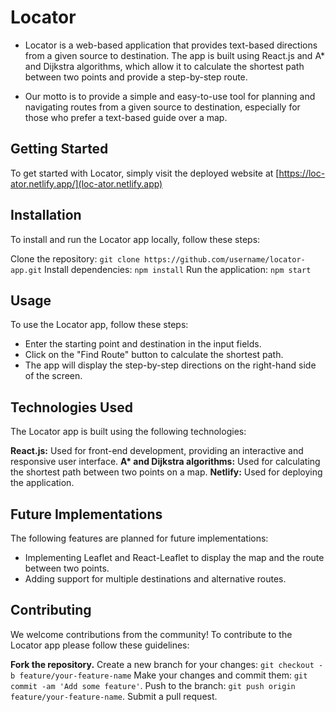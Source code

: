 # Locator

- Locator is a web-based application that provides text-based directions from a given source to destination. The app is built using React.js and A\* and Dijkstra algorithms, which allow it to calculate the shortest path between two points and provide a step-by-step route.

- Our motto is to provide a simple and easy-to-use tool for planning and navigating routes from a given source to destination, especially for those who prefer a text-based guide over a map.

## Getting Started

To get started with Locator, simply visit the deployed website at [https://loc-ator.netlify.app/](loc-ator.netlify.app)

## Installation

To install and run the Locator app locally, follow these steps:

Clone the repository: `git clone https://github.com/username/locator-app.git`
Install dependencies: `npm install`
Run the application: `npm start`

## Usage

To use the Locator app, follow these steps:

- Enter the starting point and destination in the input fields.
- Click on the "Find Route" button to calculate the shortest path.
- The app will display the step-by-step directions on the right-hand side of the screen.

## Technologies Used

The Locator app is built using the following technologies:

**React.js:** Used for front-end development, providing an interactive and responsive user interface.
**A\* and Dijkstra algorithms:** Used for calculating the shortest path between two points on a map.
**Netlify:** Used for deploying the application.


## Future Implementations
The following features are planned for future implementations:

 - Implementing Leaflet and React-Leaflet to display the map and the route between two points.
 - Adding support for multiple destinations and alternative routes.


## Contributing
We welcome contributions from the community! To contribute to the Locator app please follow these guidelines:

**Fork the repository.**
Create a new branch for your changes: `git checkout -b feature/your-feature-name`
Make your changes and commit them: `git commit -am 'Add some feature'`.
Push to the branch: `git push origin feature/your-feature-name`.
Submit a pull request.
